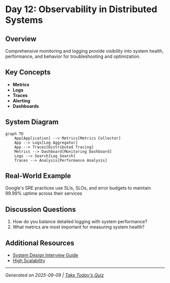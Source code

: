 # Day 12: Observability in Distributed Systems

## Overview
Comprehensive monitoring and logging provide visibility into system health, performance, and behavior for troubleshooting and optimization.

## Key Concepts
- **Metrics**
- **Logs**
- **Traces**
- **Alerting**
- **Dashboards**

## System Diagram
```mermaid
graph TD
    App[Application] --> Metrics[Metrics Collector]
    App --> Logs[Log Aggregator]
    App --> Traces[Distributed Tracing]
    Metrics --> Dashboard[Monitoring Dashboard]
    Logs --> Search[Log Search]
    Traces --> Analysis[Performance Analysis]
```

## Real-World Example
Google's SRE practices use SLIs, SLOs, and error budgets to maintain 99.99% uptime across their services

## Discussion Questions
1. How do you balance detailed logging with system performance?
2. What metrics are most important for measuring system health?

## Additional Resources
- [System Design Interview Guide](https://github.com/donnemartin/system-design-primer)
- [High Scalability](http://highscalability.com/)

---
*Generated on 2025-09-09 | [Take Today's Quiz](../docs/quiz-2025-09-09.html)*
